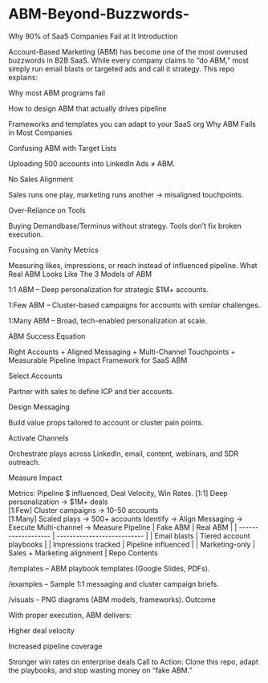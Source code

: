 # ABM-Beyond-Buzzwords-
Why 90% of SaaS Companies Fail at It
Introduction

Account-Based Marketing (ABM) has become one of the most overused buzzwords in B2B SaaS. While every company claims to “do ABM,” most simply run email blasts or targeted ads and call it strategy. This repo explains:

Why most ABM programs fail

How to design ABM that actually drives pipeline

Frameworks and templates you can adapt to your SaaS org
Why ABM Fails in Most Companies

Confusing ABM with Target Lists

Uploading 500 accounts into LinkedIn Ads ≠ ABM.

No Sales Alignment

Sales runs one play, marketing runs another → misaligned touchpoints.

Over-Reliance on Tools

Buying Demandbase/Terminus without strategy. Tools don’t fix broken execution.

Focusing on Vanity Metrics

Measuring likes, impressions, or reach instead of influenced pipeline.
What Real ABM Looks Like
The 3 Models of ABM

1:1 ABM – Deep personalization for strategic $1M+ accounts.

1:Few ABM – Cluster-based campaigns for accounts with similar challenges.

1:Many ABM – Broad, tech-enabled personalization at scale.

ABM Success Equation

Right Accounts + Aligned Messaging + Multi-Channel Touchpoints + Measurable Pipeline Impact
Framework for SaaS ABM

Select Accounts

Partner with sales to define ICP and tier accounts.

Design Messaging

Build value props tailored to account or cluster pain points.

Activate Channels

Orchestrate plays across LinkedIn, email, content, webinars, and SDR outreach.

Measure Impact

Metrics: Pipeline $ influenced, Deal Velocity, Win Rates.
[1:1] Deep personalization → $1M+ deals  
[1:Few] Cluster campaigns → 10–50 accounts  
[1:Many] Scaled plays → 500+ accounts
Identify → Align Messaging → Execute Multi-channel → Measure Pipeline
| Fake ABM            | Real ABM                    |
| ------------------- | --------------------------- |
| Email blasts        | Tiered account playbooks    |
| Impressions tracked | Pipeline influenced         |
| Marketing-only      | Sales + Marketing alignment |
Repo Contents

/templates – ABM playbook templates (Google Slides, PDFs).

/examples – Sample 1:1 messaging and cluster campaign briefs.

/visuals – PNG diagrams (ABM models, frameworks).
Outcome

With proper execution, ABM delivers:

Higher deal velocity

Increased pipeline coverage

Stronger win rates on enterprise deals
Call to Action: Clone this repo, adapt the playbooks, and stop wasting money on “fake ABM.”
